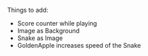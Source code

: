Things to add:

- Score counter while playing
- Image as Background
- Snake as Image
- GoldenApple increases speed of the Snake
